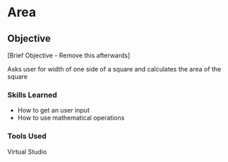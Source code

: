 # Area

## Objective
[Brief Objective - Remove this afterwards]

Asks user for width of one side of a square and calculates the area of the square

### Skills Learned

- How to get an user input
- How to use mathematical operations 

### Tools Used

Virtual Studio


